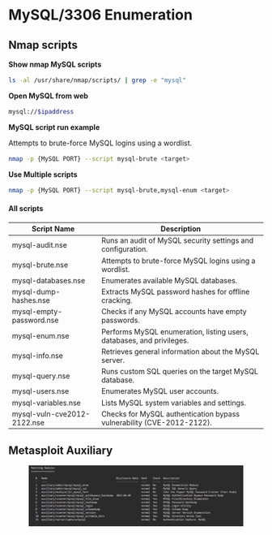 # MySQL/3306 Enumeration

## Nmap scripts

**Show nmap MySQL scripts**

```bash
ls -al /usr/share/nmap/scripts/ | grep -e "mysql"
```

**Open MySQL from web**

```bash
mysql://$ipaddress 
```

**MySQL script run example**

Attempts to brute-force MySQL logins using a wordlist.

```bash
nmap -p {MySQL PORT} --script mysql-brute <target>
```

**Use Multiple scripts**

```bash
nmap -p {MySQL PORT} --script mysql-brute,mysql-enum <target>
```

#### All scripts

| Script Name                 | Description                                                           |
| --------------------------- | --------------------------------------------------------------------- |
| mysql-audit.nse             | Runs an audit of MySQL security settings and configuration.           |
| mysql-brute.nse             | Attempts to brute-force MySQL logins using a wordlist.                |
| mysql-databases.nse         | Enumerates available MySQL databases.                                 |
| mysql-dump-hashes.nse       | Extracts MySQL password hashes for offline cracking.                  |
| mysql-empty-password.nse    | Checks if any MySQL accounts have empty passwords.                    |
| mysql-enum.nse              | Performs MySQL enumeration, listing users, databases, and privileges. |
| mysql-info.nse              | Retrieves general information about the MySQL server.                 |
| mysql-query.nse             | Runs custom SQL queries on the target MySQL database.                 |
| mysql-users.nse             | Enumerates MySQL user accounts.                                       |
| mysql-variables.nse         | Lists MySQL system variables and settings.                            |
| mysql-vuln-cve2012-2122.nse | Checks for MySQL authentication bypass vulnerability (CVE-2012-2122). |

## Metasploit Auxiliary

<figure><img src="../../../../../.gitbook/assets/image (2) (1) (1) (1) (1) (1).png" alt=""><figcaption></figcaption></figure>
